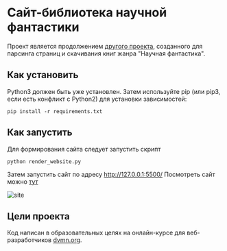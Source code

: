 # Сайт-библиотека научной фантастики
 
Проект является продолжением [другого проекта](https://github.com/svgen83/book_parser), созданного для парсинга страниц и скачивания книг жанра "Научная фантастика".

## Как установить

Python3 должен быть уже установлен.
Затем используйте pip (или pip3, если есть конфликт с Python2) для установки зависимостей:
```
pip install -r requirements.txt
```

## Как запустить

Для формирования сайта следует запустить скрипт
```
python render_website.py
```
Затем запустить сайт по адресу http://127.0.0.1:5500/
Посмотреть сайт можно [тут](https://svgen83.github.io/sci-fi_library/pages/index1.html)

![site](https://user-images.githubusercontent.com/61458549/209626259-50f36814-b698-49de-9926-af3b2c8c7b48.jpg)


## Цели проекта

Код написан в образовательных целях на онлайн-курсе для веб-разработчиков [dvmn.org](https://dvmn.org/).
